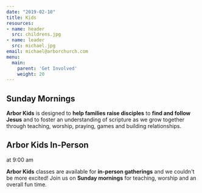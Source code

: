 ```yaml
---
date: "2019-02-10"
title: Kids
resources:
- name: header
  src: childrens.jpg
- name: leader
  src: michael.jpg
email: michael@arborchurch.com
menu:
  main:
    parent: 'Get Involved'
    weight: 20
---
```


<h2>Sunday Mornings</h2>

**Arbor Kids** is designed to **help families raise disciples** to **find and follow Jesus** and to foster an understanding of scripture as we grow together through teaching, worship, praying, games and building relationships.  

<h2 class="tight-header">Arbor Kids In-Person</h2> at 9:00 am

**Arbor Kids** classes are available for **in-person gatherings** and we couldn't be more excited! Join us on **Sunday mornings** for teaching, worship and an overall fun time.
